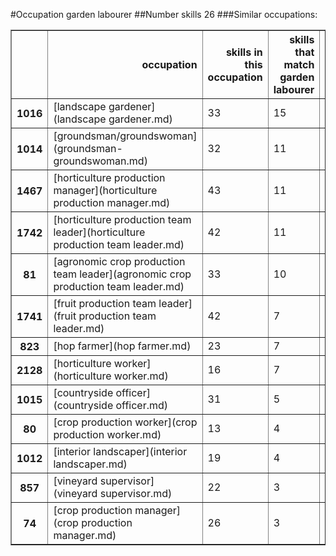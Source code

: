#Occupation garden labourer
##Number skills 26
###Similar occupations:
<table border="1" class="dataframe">
  <thead>
    <tr style="text-align: right;">
      <th></th>
      <th>occupation</th>
      <th>skills in this occupation</th>
      <th>skills that match garden labourer</th>
      <th>percentage match with garden labourer</th>
      <th>skills not in garden labourer</th>
    </tr>
  </thead>
  <tbody>
    <tr>
      <th>1016</th>
      <td>[landscape gardener](landscape gardener.md)</td>
      <td>33</td>
      <td>15</td>
      <td>0.576923</td>
      <td>18</td>
    </tr>
    <tr>
      <th>1014</th>
      <td>[groundsman/groundswoman](groundsman-groundswoman.md)</td>
      <td>32</td>
      <td>11</td>
      <td>0.423077</td>
      <td>21</td>
    </tr>
    <tr>
      <th>1467</th>
      <td>[horticulture production manager](horticulture production manager.md)</td>
      <td>43</td>
      <td>11</td>
      <td>0.423077</td>
      <td>32</td>
    </tr>
    <tr>
      <th>1742</th>
      <td>[horticulture production team leader](horticulture production team leader.md)</td>
      <td>42</td>
      <td>11</td>
      <td>0.423077</td>
      <td>31</td>
    </tr>
    <tr>
      <th>81</th>
      <td>[agronomic crop production team leader](agronomic crop production team leader.md)</td>
      <td>33</td>
      <td>10</td>
      <td>0.384615</td>
      <td>23</td>
    </tr>
    <tr>
      <th>1741</th>
      <td>[fruit production team leader](fruit production team leader.md)</td>
      <td>42</td>
      <td>7</td>
      <td>0.269231</td>
      <td>35</td>
    </tr>
    <tr>
      <th>823</th>
      <td>[hop farmer](hop farmer.md)</td>
      <td>23</td>
      <td>7</td>
      <td>0.269231</td>
      <td>16</td>
    </tr>
    <tr>
      <th>2128</th>
      <td>[horticulture worker](horticulture worker.md)</td>
      <td>16</td>
      <td>7</td>
      <td>0.269231</td>
      <td>9</td>
    </tr>
    <tr>
      <th>1015</th>
      <td>[countryside officer](countryside officer.md)</td>
      <td>31</td>
      <td>5</td>
      <td>0.192308</td>
      <td>26</td>
    </tr>
    <tr>
      <th>80</th>
      <td>[crop production worker](crop production worker.md)</td>
      <td>13</td>
      <td>4</td>
      <td>0.153846</td>
      <td>9</td>
    </tr>
    <tr>
      <th>1012</th>
      <td>[interior landscaper](interior landscaper.md)</td>
      <td>19</td>
      <td>4</td>
      <td>0.153846</td>
      <td>15</td>
    </tr>
    <tr>
      <th>857</th>
      <td>[vineyard supervisor](vineyard supervisor.md)</td>
      <td>22</td>
      <td>3</td>
      <td>0.115385</td>
      <td>19</td>
    </tr>
    <tr>
      <th>74</th>
      <td>[crop production manager](crop production manager.md)</td>
      <td>26</td>
      <td>3</td>
      <td>0.115385</td>
      <td>23</td>
    </tr>
  </tbody>
</table>
